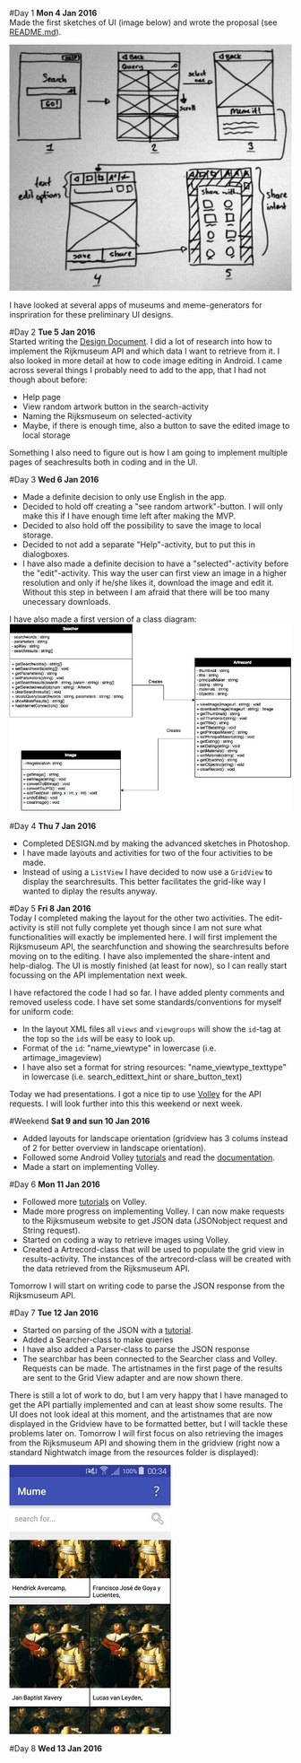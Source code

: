 #Day 1
**Mon 4 Jan 2016**   
Made the first sketches of UI (image below) and wrote the proposal (see [README.md](https://github.com/C0rine/Mume/blob/master/README.md)). 
  
![Preliminary sketches](/doc/preliminarysketches.jpg)  

I have looked at several apps of museums and meme-generators for inspriration for these preliminary UI designs.

#Day 2
**Tue 5 Jan 2016**  
Started writing the [Design Document](https://github.com/C0rine/Mume/edit/master/DESIGN.md). I did a lot of research into how to implement the Rijkmuseum API and which data I want to retrieve from it. I also looked in more detail at how to code image editing in Android. I came across several things I probably need to add to the app, that I had not though about before:
- Help page
- View random artwork button in the search-activity
- Naming the Rijksmuseum on selected-activity
- Maybe, if there is enough time, also a button to save the edited image to local storage
  
Something I also need to figure out is how I am going to implement multiple pages of seachresults both in coding and in the UI.

#Day 3
**Wed 6 Jan 2016**  
- Made a definite decision to only use English in the app.
- Decided to hold off creating a "see random artwork"-button. I will only make this if I have enough time left after making the MVP.
- Decided to also hold off the possibility to save the image to local storage.
- Decided to not add a separate "Help"-activity, but to put this in dialogboxes.
- I have also made a definite decision to have a "selected"-activity before the "edit"-activity. This way the user can first view an image in a higher resolution and only if he/she likes it, download the image and edit it. Without this step in between I am afraid that there will be too many unecessary downloads.

I have also made a first version of a class diagram:
![Class Diagram](/doc/classdiagram.jpg) 

#Day 4
**Thu 7 Jan 2016**  
- Completed DESIGN.md by making the advanced sketches in Photoshop.
- I have made layouts and activities for two of the four activities to be made.
- Instead of using a `ListView` I have decided to now use a `GridView` to display the searchresults. This better facilitates the grid-like way I wanted to diplay the results anyway.

#Day 5
**Fri 8 Jan 2016**  
Today I completed making the layout for the other two activities. The edit-activity is still not fully complete yet though since I am not sure what functionalities will exactly be implemented here. I will first implement the Rijksmuseum API, the searchfunction and showing the searchresults before moving on to the editing. I have also implemented the share-intent and help-dialog. The UI is mostly finished (at least for now), so I can really start focussing on the API implementation next week.
  
I have refactored the code I had so far. I have added plenty comments and removed useless code. I have set some standards/conventions for myself for uniform code:
- In the layout XML files all `views` and `viewgroups` will show the `id`-tag at the top so the `id`s will be easy to look up.
- Format of the `id`: "name_viewtype" in lowercase (i.e. artimage_imageview)
- I have also set a format for string resources: "name_viewtype_texttype" in lowercase (i.e. search_edittext_hint or share_button_text)

Today we had presentations. I got a nice tip to use [Volley](http://developer.android.com/training/volley/index.html) for the API requests. I will look further into this this weekend or next week.
  
#Weekend
**Sat 9 and sun 10 Jan 2016**  
- Added layouts for landscape orientation (gridview has 3 colums instead of 2 for better overview in landscape orientation).
- Followed some Android Volley [tutorials](https://www.youtube.com/watch?v=ohkPZw-gY3g&index=29&list=PLonJJ3BVjZW6CtAMbJz1XD8ELUs1KXaTD) and read the [documentation](http://developer.android.com/training/volley/index.html).
- Made a start on implementing Volley.

#Day 6
**Mon 11 Jan 2016**  
- Followed more [tutorials](https://www.youtube.com/watch?v=T4SF7S6pYfE&list=PLonJJ3BVjZW6CtAMbJz1XD8ELUs1KXaTD&index=31) on Volley.
- Made more progress on implementing Volley. I can now make requests to the Rijksmuseum website to get JSON data (JSONobject request and String request).
- Started on coding a way to retrieve images using Volley.
- Created a Artrecord-class that will be used to populate the grid view in results-activity. The instances of the artrecord-class will be created with the data retrieved from the Rijksmuseum API. 
  
Tomorrow I will start on writing code to parse the JSON response from the Rijksmuseum API.

#Day 7
**Tue 12 Jan 2016**  
- Started on parsing of the JSON with a [tutorial](https://www.youtube.com/watch?v=5GzVtP0IODU&list=PLonJJ3BVjZW6CtAMbJz1XD8ELUs1KXaTD&index=37).
- Added a Searcher-class to make queries
- I have also added a Parser-class to parse the JSON response
- The searchbar has been connected to the Searcher class and Volley. Requests can be made. The artistnames in the first page of the results are sent to the Grid View adapter and are now shown there.
  
There is still a lot of work to do, but I am very happy that I have managed to get the API partially implemented and can at least show some results. The UI does not look ideal at this moment, and the artistnames that are now displayed in the Gridview have to be formatted better, but I will tackle these problems later on. Tomorrow I will first focus on also retrieving the images from the Rijksmuseum API and showing them in the gridview (right now a standard Nightwatch image from the resources folder is displayed):
  
![Search Activity 12 jan](/doc/searchactivity12jan2016.jpg) 

#Day 8
**Wed 13 Jan 2016**

